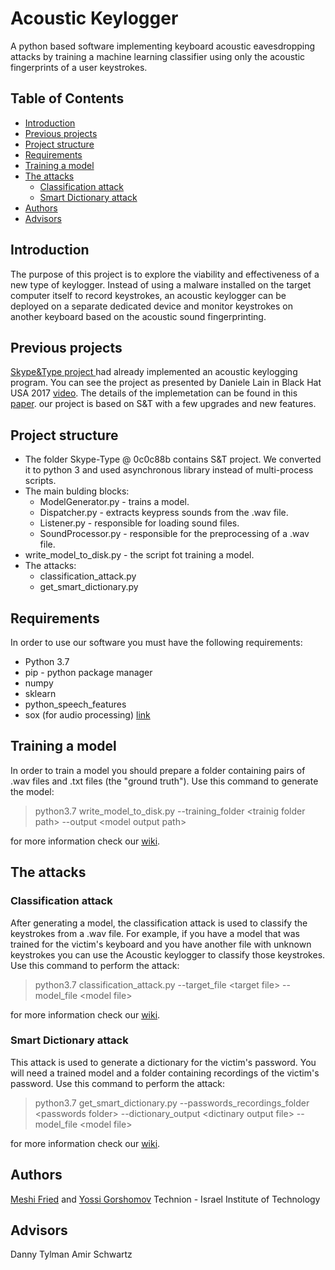 # Acoustic Keylogger
A python based software implementing keyboard acoustic eavesdropping attacks by training a machine learning classifier using only the acoustic fingerprints of a user keystrokes.

## Table of Contents
- [Introduction](#introduction)
- [Previous projects](#previous-projects)
- [Project structure](#project-structure)
- [Requirements](#requirements)
- [Training a model](#training-a-model)
- [The attacks](#the-attacks)
    * [Classification attack](#classification-attack)
    * [Smart Dictionary attack](#smart-dictionary-attack)
- [Authors](#authors)
- [Advisors](#advisors)

## Introduction
The purpose of this project is to explore the viability and effectiveness of a new type of keylogger. Instead of using a malware installed on the target computer itself to record keystrokes, an acoustic keylogger can be deployed on a separate dedicated device and monitor keystrokes on another keyboard based on the acoustic sound fingerprinting.

## Previous projects
[Skype&Type project ](https://github.com/SPRITZ-Research-Group/Skype-Type) had already implemented an acoustic keylogging program. You can see the project as presented by Daniele Lain in Black Hat USA 2017 [video](https://www.youtube.com/watch?v=iD9Obu7NWso).
The details of the implemetation can be found in this [paper](https://arxiv.org/abs/1609.09359).
our project is based on S&T with a few upgrades and new features.

## Project structure
- The folder Skype-Type @ 0c0c88b contains S&T project. We converted it to python 3 and used asynchronous library instead of multi-process scripts.
- The main bulding blocks:
    * ModelGenerator.py - trains a model.
    * Dispatcher.py - extracts keypress sounds from the .wav file.
    * Listener.py - responsible for loading sound files.
    * SoundProcessor.py - responsible for the preprocessing of a .wav file.
- write_model_to_disk.py - the script fot training a model.
- The attacks:
    * classification_attack.py
    * get_smart_dictionary.py

## Requirements
In order to use our software you must have the following requirements:
- Python 3.7 
- pip - python package manager
- numpy
- sklearn
- python_speech_features
- sox (for audio processing) [link](http://sox.sourceforge.net/)

## Training a model
In order to train a model you should prepare a folder containing pairs of .wav files and .txt files (the "ground truth").
Use this command to generate the model:
> python3.7 write_model_to_disk.py --training_folder &lt;trainig folder path&gt; --output &lt;model output path&gt;

for more information check our [wiki](https://github.com/yossigor/AcousticKeylogger/wiki).

## The attacks

### Classification attack
After generating a model, the classification attack is used to classify the keystrokes from a .wav file. For example, if you have a model that was trained for the victim's keyboard and you have another file with unknown keystrokes you can use the Acoustic keylogger to classify those keystrokes.
Use this command to perform the attack:
> python3.7 classification_attack.py --target_file &lt;target file&gt; --model_file &lt;model file&gt;

for more information check our [wiki](https://github.com/yossigor/AcousticKeylogger/wiki).

### Smart Dictionary attack
This attack is used to generate a dictionary for the victim's password. You will need a trained model and a folder containing recordings of the victim's password.
Use this command to perform the attack:
> python3.7 get_smart_dictionary.py --passwords_recordings_folder &lt;passwords folder&gt; --dictionary_output &lt;dictinary output file&gt; --model_file &lt;model file&gt;

for more information check our [wiki](https://github.com/yossigor/AcousticKeylogger/wiki).

## Authors
[Meshi Fried](https://github.com/MeshiFried) and [Yossi Gorshomov](https://github.com/yossigor)
Technion - Israel Institute of Technology

## Advisors
Danny Tylman Amir Schwartz

